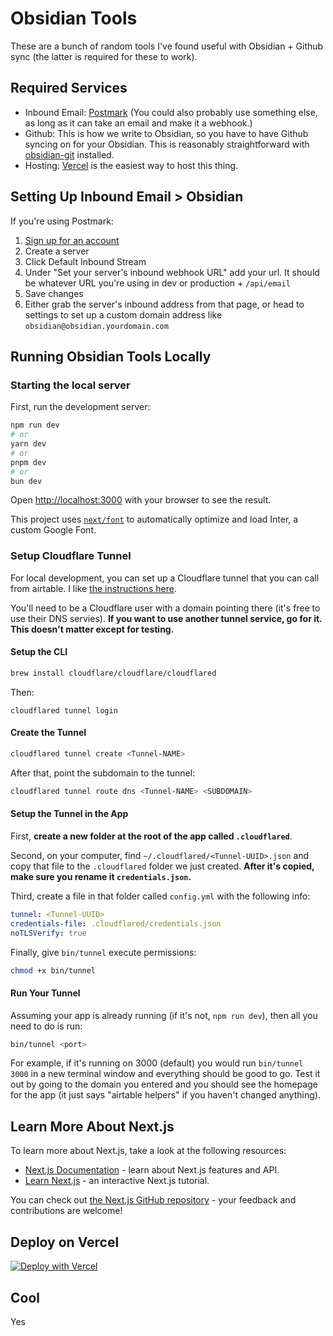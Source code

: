 # Obsidian Tools

These are a bunch of random tools I've found useful with Obsidian + Github sync
(the latter is required for these to work).

## Required Services

- Inbound Email: [Postmark](https://postmark.com) (You could also probably use
  something else, as long as it can take an email and make it a webhook.)
- Github: This is how we write to Obsidian, so you have to have Github syncing
  on for your Obsidian. This is reasonably straightforward with
  [obsidian-git](https://github.com/Vinzent03/obsidian-git) installed.
- Hosting: [Vercel](https://vercel.com) is the easiest way to host this thing.

## Setting Up Inbound Email > Obsidian

If you're using Postmark:

1. [Sign up for an account](https://account.postmarkapp.com/sign_up)
2. Create a server
3. Click Default Inbound Stream
4. Under "Set your server's inbound webhook URL" add your url. It should be
   whatever URL you're using in dev or production + `/api/email`
5. Save changes
6. Either grab the server's inbound address from that page, or head to settings
   to set up a custom domain address like `obsidian@obsidian.yourdomain.com`

## Running Obsidian Tools Locally

### Starting the local server

First, run the development server:

```bash
npm run dev
# or
yarn dev
# or
pnpm dev
# or
bun dev
```

Open [http://localhost:3000](http://localhost:3000) with your browser to see the
result.

This project uses
[`next/font`](https://nextjs.org/docs/basic-features/font-optimization) to
automatically optimize and load Inter, a custom Google Font.

### Setup Cloudflare Tunnel

For local development, you can set up a Cloudflare tunnel that you can call from
airtable. I like
[the instructions here](https://kirillplatonov.com/posts/setting-up-cloudflare-tunnel-for-development/).

You'll need to be a Cloudflare user with a domain pointing there (it's free to
use their DNS servies). **If you want to use another tunnel service, go for it.
This doesn't matter except for testing.**

#### Setup the CLI

```bash
brew install cloudflare/cloudflare/cloudflared
```

Then:

```
cloudflared tunnel login
```

#### Create the Tunnel

```bash
cloudflared tunnel create <Tunnel-NAME>
```

After that, point the subdomain to the tunnel:

```bash
cloudflared tunnel route dns <Tunnel-NAME> <SUBDOMAIN>
```

#### Setup the Tunnel in the App

First, **create a new folder at the root of the app called `.cloudflared`**.

Second, on your computer, find `~/.cloudflared/<Tunnel-UUID>.json` and copy that
file to the `.cloudflared` folder we just created. **After it's copied, make
sure you rename it `credentials.json`.**

Third, create a file in that folder called `config.yml` with the following info:

```yml
tunnel: <Tunnel-UUID>
credentials-file: .cloudflared/credentials.json
noTLSVerify: true
```

Finally, give `bin/tunnel` execute permissions:

```bash
chmod +x bin/tunnel
```

#### Run Your Tunnel

Assuming your app is already running (if it's not, `npm run dev`), then all you
need to do is run:

```bash
bin/tunnel <port>
```

For example, if it's running on 3000 (default) you would run `bin/tunnel 3000`
in a new terminal window and everything should be good to go. Test it out by
going to the domain you entered and you should see the homepage for the app (it
just says "airtable helpers" if you haven't changed anything).

## Learn More About Next.js

To learn more about Next.js, take a look at the following resources:

- [Next.js Documentation](https://nextjs.org/docs) - learn about Next.js
  features and API.
- [Learn Next.js](https://nextjs.org/learn) - an interactive Next.js tutorial.

You can check out
[the Next.js GitHub repository](https://github.com/vercel/next.js/) - your
feedback and contributions are welcome!

## Deploy on Vercel

[![Deploy with Vercel](https://vercel.com/button)](https://vercel.com/new/clone?repository-url=https%3A%2F%2Fgithub.com%2Fheyitsnoah%2Fobsidian-tools)

## Cool

Yes

